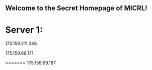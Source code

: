 ## Welcome to the Secret Homepage of MICRL!
# Server 1:
175.159.211.246

175.159.68.171





=======
175.159.69.187





